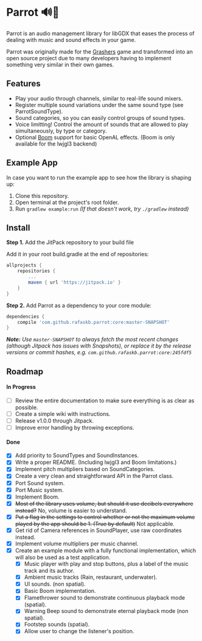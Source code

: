 # Parrot 🔊🦜

Parrot is an audio management library for libGDX that eases the process of dealing with music and sound effects in your game.

Parrot was originally made for the [Grashers](http://grashers.com/) game and transformed into an open source project due to many developers having to implement something very similar in their own games.

## Features

- Play your audio through channels, similar to real-life sound mixers.
- Register multiple sound variations under the same sound type (see ParrotSoundType).
- Sound categories, so you can easily control groups of sound types.
- Voice limitting! Control the amount of sounds that are allowed to play simultaneously, by type or category.
- Optional [Boom](https://github.com/rafaskb/Boom) support for basic OpenAL effects. (Boom is only available for the lwjgl3 backend)

## Example App

In case you want to run the example app to see how the library is shaping up:
1. Clone this repository.
2. Open terminal at the project's root folder.
3. Run `gradlew example:run` _(If that doesn't work, try `./gradlew` instead)_

## Install

**Step 1.** Add the JitPack repository to your build file

Add it in your root build.gradle at the end of repositories:

```groovy
allprojects {
    repositories {
        ...
        maven { url 'https://jitpack.io' }
    }
}
```

**Step 2.** Add Parrot as a dependency to your core module:

```groovy
dependencies {
    compile 'com.github.rafaskb.parrot:core:master-SNAPSHOT'
}
```

_**Note:** Use `master-SNAPSHOT` to always fetch the most recent changes (although Jitpack has issues with Snapshots), or replace it by the release versions or commit hashes, e.g. `com.github.rafaskb.parrot:core:245fdf5`_


## Roadmap

#### In Progress
- [ ] Review the entire documentation to make sure everything is as clear as possible.
- [ ] Create a simple wiki with instructions.
- [ ] Release v1.0.0 through Jitpack.
- [ ] Improve error handling by throwing exceptions.

#### Done
- [x] Add priority to SoundTypes and SoundInstances.
- [x] Write a proper README. (Including lwjgl3 and Boom limitations.)
- [x] Implement pitch multipliers based on SoundCategories.
- [x] Create a very clean and straightforward API in the Parrot class.
- [x] Port Sound system.
- [x] Port Music system.
- [x] Implement Boom.
- [x] ~~Most of the library uses volume, but should it use decibels everywhere instead?~~ No, volume is easier to understand.
- [x] ~~Put a flag in the settings to control whether or not the maximum volume played by the app should be 1. (True by default)~~ Not applicable.
- [x] Get rid of Camera references in SoundPlayer, use raw coordinates instead.
- [x] Implement volume multipliers per music channel.
- [x] Create an example module with a fully functional implementation, which will also be used as a test application.
    - [x] Music player with play and stop buttons, plus a label of the music track and its author.
    - [x] Ambient music tracks (Rain, restaurant, underwater).
    - [x] UI sounds. (non spatial).
    - [x] Basic Boom implementation.
    - [x] Flamethrower sound to demonstrate continuous playback mode (spatial).
    - [x] Warning Beep sound to demonstrate eternal playback mode (non spatial).
    - [x] Footstep sounds (spatial).
    - [x] Allow user to change the listener's position.

